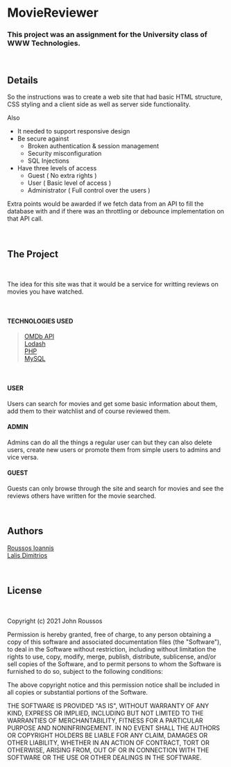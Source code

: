# MovieReviewer

### This project was an assignment for the University class of WWW Technologies.

</br>

## Details

So the instructions was to create a web site that had basic HTML structure, CSS styling and a client side as well as server side functionality.

Also 
 - It needed to support responsive design 
 - Be secure against
    - Broken authentication & session management ­ 
    - Security misconfiguration ­ 
    - SQL Injections
- Have three levels of access
    - Guest ( No extra rights )
    - User ( Basic level of access )
    - Administrator ( Full control over the users )

Extra points would be awarded if we fetch data from an API to fill the database with and if there was an throttling or debounce implementation on that API call.

</br>

## The Project 

</br>

The idea for this site was that it would be a service for writting reviews on movies you have watched.

</br>

#### TECHNOLOGIES USED

> [OMDb API](http://www.omdbapi.com/) </br>
> [Lodash](https://lodash.com/) </br>
> [PHP](https://www.php.net/index.php) </br>
> [MySQL](https://www.mysql.com/) </br>

</br>

#### USER

Users can search for movies and get some basic information about them, add them to their watchlist and of course reviewed them. 

#### ADMIN

Admins can do all the things a regular user can but they can also delete users, create new users or promote them from simple users to admins and vice versa.

#### GUEST

Guests can only browse through the site and search for movies and see the reviews others have written for the movie searched.

</br>

## Authors


[Roussos Ioannis](https://github.com/JRoussos) </br>
[Lalis Dimitrios](https://github.com/dlalis)


</br>

## License

</br>

Copyright (c) 2021 John Roussos

Permission is hereby granted, free of charge, to any person obtaining a copy of this software and associated documentation files (the "Software"), to deal in the Software without restriction, including without limitation the rights to use, copy, modify, merge, publish, distribute, sublicense, and/or sell copies of the Software, and to permit persons to whom the Software is furnished to do so, subject to the following conditions:

The above copyright notice and this permission notice shall be included in all copies or substantial portions of the Software.

THE SOFTWARE IS PROVIDED "AS IS", WITHOUT WARRANTY OF ANY KIND, EXPRESS OR IMPLIED, INCLUDING BUT NOT LIMITED TO THE WARRANTIES OF MERCHANTABILITY, FITNESS FOR A PARTICULAR PURPOSE AND NONINFRINGEMENT. IN NO EVENT SHALL THE AUTHORS OR COPYRIGHT HOLDERS BE LIABLE FOR ANY CLAIM, DAMAGES OR OTHER LIABILITY, WHETHER IN AN ACTION OF CONTRACT, TORT OR OTHERWISE, ARISING FROM, OUT OF OR IN CONNECTION WITH THE SOFTWARE OR THE USE OR OTHER DEALINGS IN THE SOFTWARE.